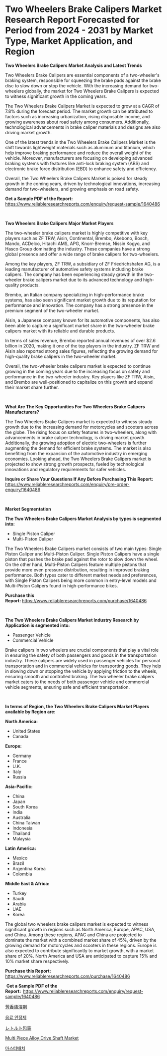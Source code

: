 <p><h1>Two Wheelers Brake Calipers Market Research Report Forecasted for Period from 2024 -  2031 by Market Type, Market Application, and Region</h1></p><p><strong>Two Wheelers Brake Calipers Market Analysis and Latest Trends</strong></p>
<p><p>Two Wheelers Brake Calipers are essential components of a two-wheeler's braking system, responsible for squeezing the brake pads against the brake disc to slow down or stop the vehicle. With the increasing demand for two-wheelers globally, the market for Two Wheelers Brake Calipers is expected to witness significant growth in the coming years.</p><p>The Two Wheelers Brake Calipers Market is expected to grow at a CAGR of 7.8% during the forecast period. The market growth can be attributed to factors such as increasing urbanization, rising disposable income, and growing awareness about road safety among consumers. Additionally, technological advancements in brake caliper materials and designs are also driving market growth.</p><p>One of the latest trends in the Two Wheelers Brake Calipers Market is the shift towards lightweight materials such as aluminum and titanium, which help improve braking performance and reduce the overall weight of the vehicle. Moreover, manufacturers are focusing on developing advanced braking systems with features like anti-lock braking system (ABS) and electronic brake force distribution (EBD) to enhance safety and efficiency.</p><p>Overall, the Two Wheelers Brake Calipers Market is poised for steady growth in the coming years, driven by technological innovations, increasing demand for two-wheelers, and growing emphasis on road safety.</p></p>
<p><strong>Get a Sample PDF of the Report:&nbsp;</strong> <a href="https://www.reliableresearchreports.com/enquiry/request-sample/1640486">https://www.reliableresearchreports.com/enquiry/request-sample/1640486</a></p>
<p>&nbsp;</p>
<p><strong>Two Wheelers Brake Calipers Major Market Players</strong></p>
<p><p>The two-wheeler brake calipers market is highly competitive with key players such as ZF TRW, Aisin, Continental, Brembo, Akebono, Bosch, Mando, ACDelco, Hitachi AMS, APG, Knorr-Bremse, Nissin Kogyo, and Hasco Group dominating the industry. These companies have a strong global presence and offer a wide range of brake calipers for two-wheelers.</p><p>Among the key players, ZF TRW, a subsidiary of ZF Friedrichshafen AG, is a leading manufacturer of automotive safety systems including brake calipers. The company has been experiencing steady growth in the two-wheeler brake calipers market due to its advanced technology and high-quality products.</p><p>Brembo, an Italian company specializing in high-performance brake systems, has also seen significant market growth due to its reputation for performance and innovation. The company has a strong presence in the premium segment of the two-wheeler market.</p><p>Aisin, a Japanese company known for its automotive components, has also been able to capture a significant market share in the two-wheeler brake calipers market with its reliable and durable products.</p><p>In terms of sales revenue, Brembo reported annual revenues of over $2.6 billion in 2020, making it one of the top players in the industry. ZF TRW and Aisin also reported strong sales figures, reflecting the growing demand for high-quality brake calipers in the two-wheeler market.</p><p>Overall, the two-wheeler brake calipers market is expected to continue growing in the coming years due to the increasing focus on safety and performance in the two-wheeler industry. Key players like ZF TRW, Aisin, and Brembo are well-positioned to capitalize on this growth and expand their market share further.</p></p>
<p>&nbsp;</p>
<p><strong>What Are The Key Opportunities For Two Wheelers Brake Calipers Manufacturers?</strong></p>
<p><p>The Two Wheelers Brake Calipers market is expected to witness steady growth due to the increasing demand for motorcycles and scooters across the globe. The rising focus on safety features in two-wheelers, along with advancements in brake caliper technology, is driving market growth. Additionally, the growing adoption of electric two-wheelers is further augmenting the demand for efficient brake systems. The market is also benefiting from the expansion of the automotive industry in emerging economies. Looking ahead, the Two Wheelers Brake Calipers market is projected to show strong growth prospects, fueled by technological innovations and regulatory requirements for safer vehicles.</p></p>
<p><strong>Inquire or Share Your Questions If Any Before Purchasing This Report:</strong> <a href="https://www.reliableresearchreports.com/enquiry/pre-order-enquiry/1640486">https://www.reliableresearchreports.com/enquiry/pre-order-enquiry/1640486</a></p>
<p>&nbsp;</p>
<p><strong>Market Segmentation</strong></p>
<p><strong>The Two Wheelers Brake Calipers Market Analysis by types is segmented into:</strong></p>
<p><ul><li>Single Piston Caliper</li><li>Multi-Piston Caliper</li></ul></p>
<p><p>The Two Wheelers Brake Calipers market consists of two main types: Single Piston Caliper and Multi-Piston Caliper. Single Piston Calipers have a single piston that pushes the brake pad against the rotor to slow down the wheel. On the other hand, Multi-Piston Calipers feature multiple pistons that provide more even pressure distribution, resulting in improved braking performance. Both types cater to different market needs and preferences, with Single Piston Calipers being more common in entry-level models and Multi-Piston Calipers found in high-performance bikes.</p></p>
<p><strong>Purchase this Report:&nbsp;</strong><a href="https://www.reliableresearchreports.com/purchase/1640486">https://www.reliableresearchreports.com/purchase/1640486</a></p>
<p>&nbsp;</p>
<p><strong>The Two Wheelers Brake Calipers Market Industry Research by Application is segmented into:</strong></p>
<p><ul><li>Passenger Vehicle</li><li>Commercial Vehicle</li></ul></p>
<p><p>Brake calipers in two wheelers are crucial components that play a vital role in ensuring the safety of both passengers and goods in the transportation industry. These calipers are widely used in passenger vehicles for personal transportation and in commercial vehicles for transporting goods. They help in slowing down or stopping the vehicle by applying friction to the wheels, ensuring smooth and controlled braking. The two wheeler brake calipers market caters to the needs of both passenger vehicle and commercial vehicle segments, ensuring safe and efficient transportation.</p></p>
<p>&nbsp;</p>
<p><strong>In terms of Region, the Two Wheelers Brake Calipers Market Players available by Region are:</strong></p>
<p>
    <p> <strong> North America: </strong>
        <ul>
            <li>United States</li>
            <li>Canada</li>
        </ul>
        </p> 
    <p> <strong> Europe: </strong>
        <ul>
            <li>Germany</li>
            <li>France</li>
            <li>U.K.</li>
            <li>Italy</li>
            <li>Russia</li>
        </ul>
        </p> 
    <p> <strong> Asia-Pacific: </strong>
        <ul>
            <li>China</li>
            <li>Japan</li>
            <li>South Korea</li>
            <li>India</li>
            <li>Australia</li>
            <li>China Taiwan</li>
            <li>Indonesia</li>
            <li>Thailand</li>
            <li>Malaysia</li>
        </ul>
        </p> 
    <p> <strong> Latin America: </strong>
        <ul>
            <li>Mexico</li>
            <li>Brazil</li>
            <li>Argentina Korea</li>
            <li>Colombia</li>
        </ul>
        </p> 
    <p> <strong> Middle East & Africa: </strong>
        <ul>
            <li>Turkey</li>
            <li>Saudi</li>
            <li>Arabia</li>
            <li>UAE</li>
            <li>Korea</li>
        </ul>
    </p>
    </p>
<p><p>The global two wheelers brake calipers market is expected to witness significant growth in regions such as North America, Europe, APAC, USA, and China. Among these regions, APAC and China are projected to dominate the market with a combined market share of 45%, driven by the growing demand for motorcycles and scooters in these regions. Europe is also expected to contribute significantly to market growth, with a market share of 20%. North America and USA are anticipated to capture 15% and 10% market share respectively.</p></p>
<p><strong>Purchase this Report: </strong><a href="https://www.reliableresearchreports.com/purchase/1640486">https://www.reliableresearchreports.com/purchase/1640486</a></p>
<p>&nbsp;<strong>Get a Sample PDF of the Report:&nbsp;&nbsp;</strong><a href="https://www.reliableresearchreports.com/enquiry/request-sample/1640486">https://www.reliableresearchreports.com/enquiry/request-sample/1640486</a></p>
<p><strong></strong></p>
<p><p><a href="https://medium.com/@catherine10203/%E8%8A%B3%E9%A6%99%E6%80%A7%E6%BA%B6%E5%AA%92%E5%B8%82%E5%A0%B4-%E5%B8%82%E5%A0%B4cagr-%E5%B8%82%E5%A0%B4%E5%8B%95%E5%90%91-%E3%81%8A%E3%82%88%E3%81%B3%E6%88%90%E9%95%B7%E6%88%A6%E7%95%A5%E3%81%AB%E9%96%A2%E3%81%99%E3%82%8B%E6%B4%9E%E5%AF%9F-4e637fb11076">芳香族溶剤</a></p><p><a href="https://medium.com/@ttmjshfrgiff14/%EC%9D%8C%EB%A3%8C-%EC%95%88%EC%A0%95%EC%A0%9C-%EC%8B%9C%EC%9E%A5-%EB%B6%84%EC%84%9D-%EA%B8%80%EB%A1%9C%EB%B2%8C-%EC%82%B0%EC%97%85-%EC%A0%84%EB%A7%9D-%EB%B0%8F-%EC%98%88%EC%B8%A1-2024%EB%85%84%EB%B6%80%ED%84%B0-2031%EB%85%84-da5123b8b48e">음료 안정제</a></p><p><a href="https://medium.com/@cheryledianeweber9eti23wjw9/%E3%83%AA%E3%83%88%E3%83%AB%E3%83%88%E3%83%91%E3%83%83%E3%82%B1%E3%83%BC%E3%82%B8%E3%83%B3%E3%82%B0%E5%B8%82%E5%A0%B4%E8%AA%BF%E6%9F%BB%E3%83%AC%E3%83%9D%E3%83%BC%E3%83%88-%E3%81%9D%E3%81%AE%E6%AD%B4%E5%8F%B2%E3%81%8A%E3%82%88%E3%81%B32031%E5%B9%B4%E3%81%BE%E3%81%A7%E3%81%AE%E4%BA%88%E6%B8%AC-c07e681fd80a">レトルト包装</a></p><p><a href="https://github.com/globismark/Market-Research-Report-List-2/blob/main/multi-piece-alloy-drive-shaft-market.md">Multi Piece Alloy Drive Shaft Market</a></p><p><a href="https://medium.com/@ttmjshfrgiff14/%EB%A7%88%EC%8A%A4%ED%84%B0%EB%B0%B0%EC%B9%98-%EC%8B%9C%EC%9E%A5-%EA%B7%9C%EB%AA%A8-%EC%8B%9C%EC%9E%A5-%EC%A0%84%EB%A7%9D-%EB%B0%8F-%EC%8B%9C%EC%9E%A5-%EC%98%88%EC%B8%A1-2024%EB%85%84%EB%B6%80%ED%84%B0-2031%EB%85%84%EA%B9%8C%EC%A7%80-438de12478b4">마스터배치</a></p></p>